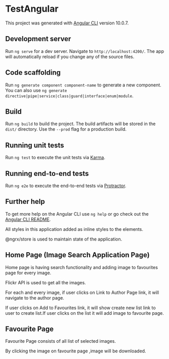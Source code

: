 # TestAngular

This project was generated with [Angular CLI](https://github.com/angular/angular-cli) version 10.0.7.

## Development server

Run `ng serve` for a dev server. Navigate to `http://localhost:4200/`. The app will automatically reload if you change any of the source files.

## Code scaffolding

Run `ng generate component component-name` to generate a new component. You can also use `ng generate directive|pipe|service|class|guard|interface|enum|module`.

## Build

Run `ng build` to build the project. The build artifacts will be stored in the `dist/` directory. Use the `--prod` flag for a production build.

## Running unit tests

Run `ng test` to execute the unit tests via [Karma](https://karma-runner.github.io).

## Running end-to-end tests

Run `ng e2e` to execute the end-to-end tests via [Protractor](http://www.protractortest.org/).

## Further help

To get more help on the Angular CLI use `ng help` or go check out the [Angular CLI README](https://github.com/angular/angular-cli/blob/master/README.md).

All styles in this application added as inline styles to the elements.

@ngrx/store is used to maintain state of the application.



## Home Page (Image Search Application Page)

Home page is having search functionality and adding image to favourites page for every image.

Flickr API is used to get all the images.

For each and every image, if user clicks on Link to Author Page link, it will navigate to the author page.

If user clicks on Add to Favourites link, it will show create new list link to user to create list.If user clicks on the list it will add image to favourite page.



## Favourite Page

Favourite Page consists of all list of selected images.

By clicking the image on favourite page ,image will be downloaded.
 